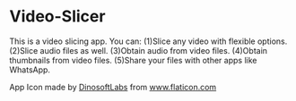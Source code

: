 # Video-Slicer
This is a video slicing app. You can:
(1)Slice any video with flexible options.
(2)Slice audio files as well.
(3)Obtain audio from video files.
(4)Obtain thumbnails from video files.
(5)Share your files with other apps like WhatsApp.
<div>App Icon made by <a href="https://www.flaticon.com/authors/dinosoftlabs" title="DinosoftLabs">DinosoftLabs</a> from <a href="https://www.flaticon.com/" title="Flaticon">www.flaticon.com</a></div>
